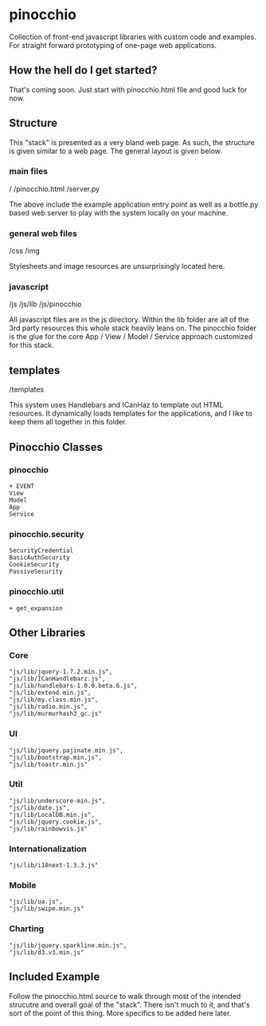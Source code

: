 pinocchio
=========

Collection of front-end javascript libraries with custom code and examples.  For straight forward prototyping of one-page web applications.

How the hell do I get started?
------------------------------
That's coming soon.  Just start with pinocchio.html file and good luck for now.


Structure
---------
This "stack" is presented as a very bland web page.  As such, the structure is given similar to a web page.  The general layout is given below.

### main files
/
/pinocchio.html
/server.py

The above include the example application entry point as well as a bottle.py based web server to play with the system locally on your machine.


### general web files
/css
/img

Stylesheets and image resources are unsurprisingly located here.


### javascript
/js
/js/lib
/js/pinocchio

All javascript files are in the js directory.  Within the lib folder are all of the 3rd party resources this whole stack heavily leans on.  The pinocchio folder is the glue for the core App / View / Model / Service approach customized for this stack.

## templates
/templates

This system uses Handlebars and ICanHaz to template out HTML resources.  It dynamically loads templates for the applications, and I like to keep them all together in this folder.

Pinocchio Classes
-----------------
### pinocchio
    + EVENT
    View
    Model
    App
    Service

### pinocchio.security
    SecurityCredential
    BasicAuthSecurity
    CookieSecurity
    PassiveSecurity

### pinocchio.util
    + get_expansion


Other Libraries
--------------

### Core
    "js/lib/jquery-1.7.2.min.js",
    "js/lib/ICanHandlebarz.js",
    "js/lib/handlebars-1.0.0.beta.6.js",
    "js/lib/extend.min.js",
    "js/lib/my.class.min.js",
    "js/lib/radio.min.js",
    "js/lib/murmurhash3_gc.js"

### UI
    "js/lib/jquery.pajinate.min.js",
    "js/lib/bootstrap.min.js",
    "js/lib/toastr.min.js"

### Util
    "js/lib/underscore-min.js",
    "js/lib/date.js",
    "js/lib/LocalDB.min.js",
    "js/lib/jquery.cookie.js",
    "js/lib/rainbowvis.js"

### Internationalization
    "js/lib/i18next-1.3.3.js"

### Mobile
    "js/lib/ua.js",
    "js/lib/swipe.min.js"

### Charting
    "js/lib/jquery.sparkline.min.js",
    "js/lib/d3.v3.min.js"


Included Example
----------------
Follow the pinocchio.html source to walk through most of the intended strucutre
and overall goal of the "stack".  There isn't much to it, and that's sort of the
point of this thing.  More specifics to be added here later.

